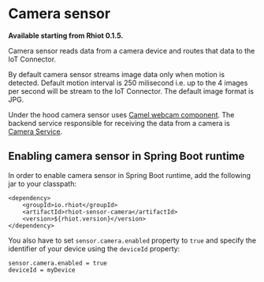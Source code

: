 # Camera sensor

**Available starting from Rhiot 0.1.5.**

Camera sensor reads data from a camera device and routes that data to the IoT Connector.

By default camera sensor streams image data only when motion is detected. Default motion interval is 250 milisecond i.e.
up to the 4 images per second will be stream to the IoT Connector. The default image format is JPG.

Under the hood camera sensor uses [Camel webcam component](../camel_components/camel_webcam_component.md). The backend
service responsible for receiving the data from a camera is [Camera Service](../../cloudplatform/services/camera.md).

## Enabling camera sensor in Spring Boot runtime

In order to enable camera sensor in Spring Boot runtime, add the following jar to your classpath:

    <dependency>
        <groupId>io.rhiot</groupId>
        <artifactId>rhiot-sensor-camera</artifactId>
        <version>${rhiot.version}</version>
    </dependency>

You also have to set `sensor.camera.enabled` property to `true` and specify the identifier of your device using the
`deviceId` property:

    sensor.camera.enabled = true
    deviceId = myDevice
